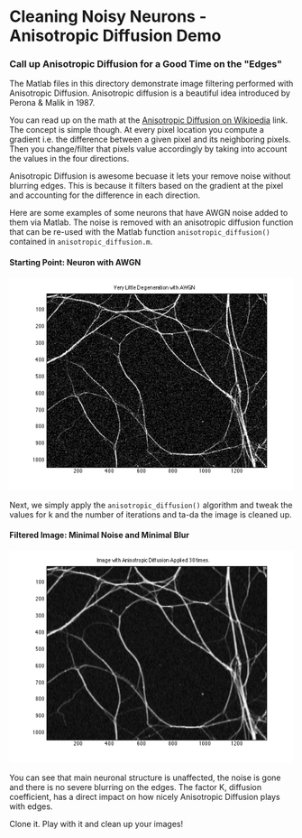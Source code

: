 Cleaning Noisy Neurons - Anisotropic Diffusion Demo
======================
### Call up Anisotropic Diffusion for a Good Time on the "Edges"

The Matlab files in this directory demonstrate image filtering performed with Anisotropic Diffusion. Anisotropic diffusion is a beautiful idea introduced by Perona & Malik in 1987. 

You can read up on the math at the [Anisotropic Diffusion on Wikipedia](http://en.wikipedia.org/wiki/Anisotropic_diffusion) link. The concept is simple though. At every pixel location you compute a gradient i.e. the difference between a given pixel and its neighboring pixels. Then you change/filter that pixels value accordingly by taking into account the values in the four directions. 

Anisotropic Diffusion is awesome becuase it lets your remove noise without blurring edges. This is because it filters based on the gradient at the pixel and accounting for the difference in each direction. 

Here are some examples of some neurons that have AWGN noise added to them via Matlab. The noise is removed with an anisotropic diffusion function that can be re-used with the Matlab function `anisotropic_diffusion()` contained in `anisotropic_diffusion.m`.

#### Starting Point: Neuron with AWGN

![Original Image](original_image.png "Original Image")

Next, we simply apply the `anisotropic_diffusion()` algorithm and tweak the values for k and the number of iterations and ta-da the image is cleaned up. 

#### Filtered Image: Minimal Noise and Minimal Blur

![Filtered Image](filtered_image.png "Filtered Image")

You can see that main neuronal structure is unaffected, the noise is gone and there is no severe blurring on the edges. The factor K, diffusion coefficient, has a direct impact on how nicely Anisotropic Diffusion plays with edges.

Clone it. Play with it and clean up your images!




